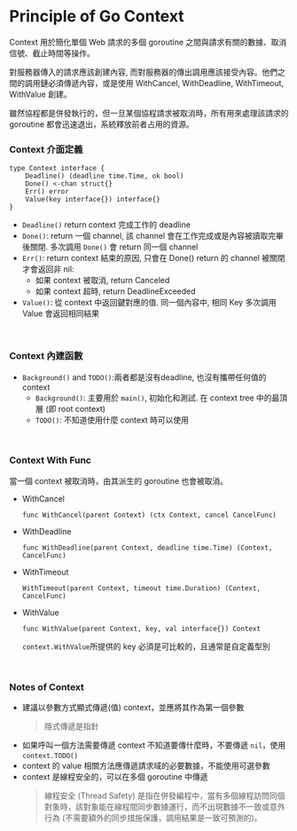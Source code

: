 # Principle of Go Context

Context 用於簡化單個 Web 請求的多個 goroutine 之間與請求有關的數據、取消信號、截止時間等操作。

對服務器傳入的請求應該創建內容, 而對服務器的傳出調用應該接受內容。他們之間的調用鏈必須傳遞內容，或是使用 WithCancel, WithDeadline, WithTimeout, WithValue 創建。

雖然協程都是併發執行的，但一旦某個協程請求被取消時，所有用來處理該請求的 goroutine 都會迅速退出，系統釋放前者占用的資源。
<br>

### Context 介面定義
```go=
type Context interface {
    Deadline() (deadline time.Time, ok bool)
    Done() <-chan struct{}
    Err() error
    Value(key interface{}) interface{}
}
```

- ```Deadline()```
  return context 完成工作的 deadline
- ```Done()```: return 一個 channel, 該 channel 會在工作完成或是內容被讀取完畢後關閉. 多次調用 ```Done()``` 會 return 同一個 channel
- ```Err()```: return context 結束的原因, 只會在 Done() return 的 channel 被關閉才會返回非 nil:
  - 如果 context 被取消, return Canceled
  - 如果 context 超時, return DeadlineExceeded
- ```Value()```: 從 context 中返回鍵對應的值. 同一個內容中, 相同 Key 多次調用 Value 會返回相同結果

<br>

### Context 內建函數
- ```Background()``` and ```TODO()```:兩者都是沒有deadline, 也沒有攜帶任何值的 context
  - ```Background()```: 主要用於 ```main()```, 初始化和測試. 在 context tree 中的最頂層 (即 root context)
  - ```TODO()```: 不知道使用什麼 context 時可以使用

<br>

### Context With Func
當一個 context 被取消時，由其派生的 goroutine 也會被取消。
- WithCancel
  
  ```func WithCancel(parent Context) (ctx Context, cancel CancelFunc)```
- WithDeadline
  
  ```func WithDeadline(parent Context, deadline time.Time) (Context, CancelFunc)```
- WithTimeout
  
  ```WithTimeout(parent Context, timeout time.Duration) (Context, CancelFunc)```
- WithValue
  
  ```func WithValue(parent Context, key, val interface{}) Context```
  
  ```context.WithValue```所提供的 key 必須是可比較的，且通常是自定義型別

<br>

### Notes of Context
- 建議以參數方式顯式傳遞(值) context，並應將其作為第一個參數
  > 隱式傳遞是指針
- 如果呼叫一個方法需要傳遞 context 不知道要傳什麼時，不要傳遞 ```nil```，使用 ```context.TODO()```
- context 的 value 相關方法應傳遞請求域的必要數據，不能使用可選參數
- context 是線程安全的，可以在多個 goroutine 中傳遞
  > 線程安全 (Thread Safety) 是指在併發編程中，當有多個線程訪問同個對象時，該對象能在線程間同步數據運行，而不出現數據不一致或意外行為 (不需要額外的同步措施保護，調用結果是一致可預測的)。